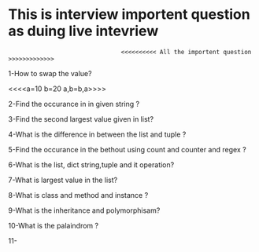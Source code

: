 # This is interview importent question as duing live intevriew

                                    <<<<<<<<<< All the importent question >>>>>>>>>>>>>  

1-How to swap the value?
   
   <<<<a=10
   b=20
   a,b=b,a>>>>

2-Find the occurance in in given string ?

3-Find the second largest value given in list?

4-What is the difference in between the list and tuple ?

5-Find the occurance in the bethout using count and counter and regex ?

6-What is the list, dict string,tuple and it operation?

7-What is largest value in the list?

8-What is class and method and instance ?

9-What is the inheritance and polymorphisam?

10-What is the palaindrom ?

11-

